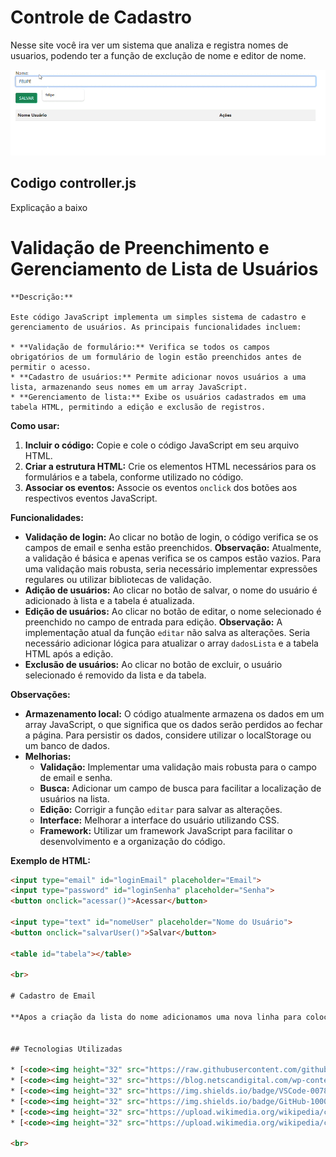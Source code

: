 # Controle de Cadastro
 
Nesse site você ira ver um sistema que analiza e registra nomes de usuarios, podendo ter a função de exclução de nome e editor de nome.
 
 ![Site](/img/salva-nome-lista.gif)

## Codigo controller.js
  Explicação a baixo
  # Validação de Preenchimento e Gerenciamento de Lista de Usuários

````
**Descrição:**

Este código JavaScript implementa um simples sistema de cadastro e gerenciamento de usuários. As principais funcionalidades incluem:

* **Validação de formulário:** Verifica se todos os campos obrigatórios de um formulário de login estão preenchidos antes de permitir o acesso.
* **Cadastro de usuários:** Permite adicionar novos usuários a uma lista, armazenando seus nomes em um array JavaScript.
* **Gerenciamento de lista:** Exibe os usuários cadastrados em uma tabela HTML, permitindo a edição e exclusão de registros.
````
**Como usar:**

1. **Incluir o código:** Copie e cole o código JavaScript em seu arquivo HTML.
2. **Criar a estrutura HTML:** Crie os elementos HTML necessários para os formulários e a tabela, conforme utilizado no código.
3. **Associar os eventos:** Associe os eventos `onclick` dos botões aos respectivos eventos JavaScript.

**Funcionalidades:**

* **Validação de login:** Ao clicar no botão de login, o código verifica se os campos de email e senha estão preenchidos. **Observação:** Atualmente, a validação é básica e apenas verifica se os campos estão vazios. Para uma validação mais robusta, seria necessário implementar expressões regulares ou utilizar bibliotecas de validação.
* **Adição de usuários:** Ao clicar no botão de salvar, o nome do usuário é adicionado à lista e a tabela é atualizada.
* **Edição de usuários:** Ao clicar no botão de editar, o nome selecionado é preenchido no campo de entrada para edição. **Observação:** A implementação atual da função `editar` não salva as alterações. Seria necessário adicionar lógica para atualizar o array `dadosLista` e a tabela HTML após a edição.
* **Exclusão de usuários:** Ao clicar no botão de excluir, o usuário selecionado é removido da lista e da tabela.

**Observações:**

* **Armazenamento local:** O código atualmente armazena os dados em um array JavaScript, o que significa que os dados serão perdidos ao fechar a página. Para persistir os dados, considere utilizar o localStorage ou um banco de dados.
* **Melhorias:**
    * **Validação:** Implementar uma validação mais robusta para o campo de email e senha.
    * **Busca:** Adicionar um campo de busca para facilitar a localização de usuários na lista.
    * **Edição:** Corrigir a função `editar` para salvar as alterações.
    * **Interface:** Melhorar a interface do usuário utilizando CSS.
    * **Framework:** Utilizar um framework JavaScript para facilitar o desenvolvimento e a organização do código.

**Exemplo de HTML:**

```html
<input type="email" id="loginEmail" placeholder="Email">
<input type="password" id="loginSenha" placeholder="Senha">
<button onclick="acessar()">Acessar</button>

<input type="text" id="nomeUser" placeholder="Nome do Usuário">
<button onclick="salvarUser()">Salvar</button>

<table id="tabela"></table>

<br>

# Cadastro de Email

**Apos a criação da lista do nome adicionamos uma nova linha para colocar o e-mail do usuário onde usamos os mesmos códigos da criação da lista do nome. O usuário pode editar e excluir o nome na mesma tabela, aparecendo um do lado do outro e podendendo edita e excluir um de cada vez se desejado.**


## Tecnologias Utilizadas

* [<code><img height="32" src="https://raw.githubusercontent.com/github/explore/80688e429a7d4ef2fca1e82350fe8e3517d3494d/topics/html/html.png" alt="HTML5"/></code>](https://developer.mozilla.org/pt-BR/docs/Web/HTML)
* [<code><img height="32" src="https://blog.netscandigital.com/wp-content/uploads/2023/07/O-que-e-o-Google-Bard.png" alt="Bard"/></code>](https://bard.google.com/chat?hl=pt)
* [<code><img height="32" src="https://img.shields.io/badge/VSCode-0078D4?style=for-the-badge&logo=visual%20studio%20code&logoColor=white" alt="VisualStudio"/></code>](https://code.visualstudio.com/)
* [<code><img height="32" src="https://img.shields.io/badge/GitHub-100000?style=for-the-badge&logo=github&logoColor=white" alt="GitHub"/></code>](https://github.com/)
* [<code><img height="32" src="https://upload.wikimedia.org/wikipedia/commons/thumb/d/d5/CSS3_logo_and_wordmark.svg/1200px-CSS3_logo_and_wordmark.svg.png" alt="Css3"/></code>](https://developer.mozilla.org/pt-BR/docs/Web/CSS)
* [<code><img height="32" src="https://upload.wikimedia.org/wikipedia/commons/thumb/9/99/Unofficial_JavaScript_logo_2.svg/1200px-Unofficial_JavaScript_logo_2.svg.png" alt="javascript"/></code>]

<br>



 
